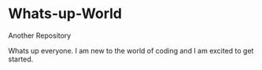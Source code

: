 # Whats-up-World
Another Repository 

Whats up everyone. I am new to the world of coding and I am excited to get started.
